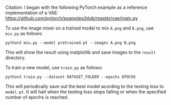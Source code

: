 Citation: I began with the following PyTorch example as a reference implementation of a VAE: https://github.com/pytorch/examples/blob/master/vae/main.py


To use the image mixer on a trained model to mix `A.png` and `B.png`, use `mix.py` as follows:

`python3 mix.py --model pretrained.pt --images A.png B.png`

This will show the result using matplotlib and save images to the `result` directory.


To train a new model, use `train.py` as follows:

`python3 train.py --dataset DATASET_FOLDER --epochs EPOCHS`

This will periodically save out the best model acording to the testing loss to `model.pt`. It will halt when the testing loss stops falling or when the specified number of epochs is reached.
